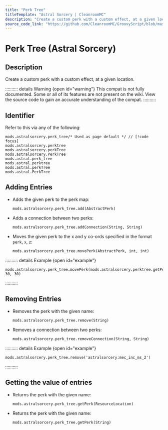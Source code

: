 ```yaml
---
title: "Perk Tree"
titleTemplate: "Astral Sorcery | CleanroomMC"
description: "Create a custom perk with a custom effect, at a given location."
source_code_link: "https://github.com/CleanroomMC/GroovyScript/blob/master/src/main/java/com/cleanroommc/groovyscript/compat/mods/astralsorcery/perktree/GroovyPerkTree.java"
---
```


# Perk Tree (Astral Sorcery)

## Description

Create a custom perk with a custom effect, at a given location.

:::::::::: details Warning {open id="warning"}
This compat is not fully documented. Some or all of its features are not present on the wiki. View the source code to gain an accurate understanding of the compat.
::::::::::

## Identifier

Refer to this via any of the following:

```groovy:no-line-numbers {1}
mods.astralsorcery.perk_tree/* Used as page default */ // [!code focus]
mods.astralsorcery.perktree
mods.astralsorcery.perkTree
mods.astralsorcery.PerkTree
mods.astral.perk_tree
mods.astral.perktree
mods.astral.perkTree
mods.astral.PerkTree
```


## Adding Entries

- Adds the given perk to the perk map:

    ```groovy:no-line-numbers
    mods.astralsorcery.perk_tree.add(AbstractPerk)
    ```

- Adds a connection between two perks:

    ```groovy:no-line-numbers
    mods.astralsorcery.perk_tree.addConnection(String, String)
    ```

- Moves the given perk to the x and y co-ords specified in the format `perk`, `x`, `z`:

    ```groovy:no-line-numbers
    mods.astralsorcery.perk_tree.movePerk(AbstractPerk, int, int)
    ```

:::::::::: details Example {open id="example"}
```groovy:no-line-numbers
mods.astralsorcery.perk_tree.movePerk(mods.astralsorcery.perktree.getPerk('astralsorcery:magnet_ats_reach'), 30, 30)
```

::::::::::

## Removing Entries

- Removes the perk with the given name:

    ```groovy:no-line-numbers
    mods.astralsorcery.perk_tree.remove(String)
    ```

- Removes a connection between two perks:

    ```groovy:no-line-numbers
    mods.astralsorcery.perk_tree.removeConnection(String, String)
    ```

:::::::::: details Example {open id="example"}
```groovy:no-line-numbers
mods.astralsorcery.perk_tree.remove('astralsorcery:mec_inc_ms_2')
```

::::::::::

## Getting the value of entries

- Returns the perk with the given name:

    ```groovy:no-line-numbers
    mods.astralsorcery.perk_tree.getPerk(ResourceLocation)
    ```

- Returns the perk with the given name:

    ```groovy:no-line-numbers
    mods.astralsorcery.perk_tree.getPerk(String)
    ```

